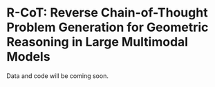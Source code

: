 # R-CoT: Reverse Chain-of-Thought Problem Generation for Geometric Reasoning in Large Multimodal Models

Data and code will be coming soon.
